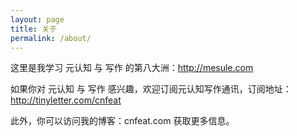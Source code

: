 ```yaml
---
layout: page
title: 关于
permalink: /about/
---
```


这里是我学习 元认知 与 写作 的第八大洲：http://mesule.com

如果你对 元认知 与 写作 感兴趣，欢迎订阅元认知写作通讯，订阅地址：http://tinyletter.com/cnfeat

此外，你可以访问我的博客：cnfeat.com 获取更多信息。